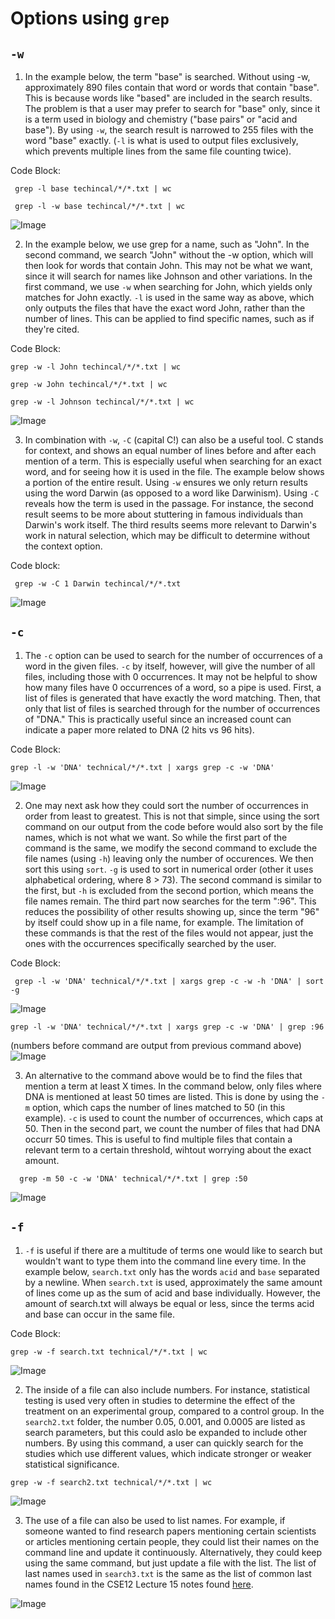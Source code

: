 # Options using `grep`

## `-w`

1. In the example below, the term "base" is searched. Without using -w, approximately 890 files contain that word or words that contain "base". This is because words like "based" are included in the search results. The problem is that a user may prefer to search for "base" only, since it is a term used in biology and chemistry ("base pairs" or "acid and base"). By using `-w`, the search result is narrowed to 255 files with the word "base" exactly. (`-l` is what is used to output files exclusively, which prevents multiple lines from the same file counting twice).

Code Block:

``` grep -l base techincal/*/*.txt | wc```

``` grep -l -w base techincal/*/*.txt | wc```

![Image](Images/Lab3-0.PNG)

2. In the example below, we use grep for a name, such as "John". In the second command, we search "John" without the -w option, which will then look for words that contain John. This may not be what we want, since it will search for names like Johnson and other variations. In the first command, we use `-w` when searching for John, which yields only matches for John exactly. `-l` is used in the same way as above, which only outputs the files that have the exact word John, rather than the number of lines. This can be applied to find specific names, such as if they're cited.

Code Block:

``` grep -w -l John techincal/*/*.txt | wc ```

``` grep -w John techincal/*/*.txt | wc ```

``` grep -w -l Johnson techincal/*/*.txt | wc ```

![Image](Images/Lab3-1.PNG)

3. In combination with `-w`, `-C` (capital C!) can also be a useful tool. C stands for context, and shows an equal number of lines before and after each mention of a term. This is especially useful when searching for an exact word, and for seeing how it is used in the file. The example below shows a portion of the entire result. Using `-w` ensures we only return results using the word Darwin (as opposed to a word like Darwinism). Using `-C` reveals how the term is used in the passage. For instance, the second result seems to be more about stuttering in famous individuals than Darwin's work itself. The third results seems more relevant to Darwin's work in natural selection, which may be difficult to determine without the context option.

Code block: 

``` grep -w -C 1 Darwin techincal/*/*.txt```

![Image](Images/Lab3-2.PNG)

## `-c`

1. The `-c` option can be used to search for the number of occurrences of a word in the given files. `-c` by itself, however, will give the number of all files, including those with 0 occurrences. It may not be helpful to show how many files have 0 occurrences of a word, so a pipe is used. First, a list of files is generated that have exactly the word matching. Then, that only that list of files is searched through for the number of occurrences of "DNA." This is practically useful since an increased count can indicate a paper more related to DNA (2 hits vs 96 hits).

Code Block: 

```grep -l -w 'DNA' technical/*/*.txt | xargs grep -c -w 'DNA'  ```

![Image](Images/Lab3-3.PNG)

2. One may next ask how they could sort the number of occurrences in order from least to greatest. This is not that simple, since using the sort command on our output from the code before would also sort by the file names, which is not what we want. So while the first part of the command is the same, we modify the second command to exclude the file names (using `-h`) leaving only the number of occurences. We then sort this using `sort`. `-g` is used to sort in numerical order (other it uses alphabetical ordering, where 8 > 73). The second command is similar to the first, but `-h` is excluded from the second portion, which means the file names remain. The third part now searches for the term ":96". This reduces the possibility of other results showing up, since the term "96" by itself could show up in a file name, for example. The limitation of these commands is that the rest of the files would not appear, just the ones with the occurrences specifically searched by the user.

Code Block:

``` grep -l -w 'DNA' technical/*/*.txt | xargs grep -c -w -h 'DNA' | sort -g```

![Image](Images/Lab3-4-1.PNG)

```grep -l -w 'DNA' technical/*/*.txt | xargs grep -c -w 'DNA' | grep :96```

(numbers before command are output from previous command above)
![Image](Images/Lab3-4-2.PNG)

3. An alternative to the command above would be to find the files that mention a term at least X times. In the command below, only files where DNA is mentioned at least 50 times are listed. This is done by using the `-m` option, which caps the number of lines matched to 50 (in this example). `-c` is used to count the number of occurrences, which caps at 50. Then in the second part, we count the number of files that had DNA occurr 50 times. This is useful to find multiple files that contain a relevant term to a certain threshold, wihtout worrying about the exact amount. 

```  grep -m 50 -c -w 'DNA' technical/*/*.txt | grep :50```

![Image](Images/Lab3-5.PNG)

## `-f`

1. `-f` is useful if there are a multitude of terms one would like to search but wouldn't want to type them into the command line every time. In the example below, `search.txt` only has the words `acid` and `base` separated by a newline. When `search.txt` is used, approximately the same amount of lines come up as the sum of acid and base individually. However, the amount of search.txt will always be equal or less, since the terms acid and base can occur in the same file.

Code Block:

``` grep -w -f search.txt technical/*/*.txt | wc ```

![Image](Images/Lab3-6.PNG)

2. The inside of a file can also include numbers. For instance, statistical testing is used very often in studies to determine the effect of the treatment on an experimental group, compared to a control group. In the `search2.txt` folder, the number 0.05, 0.001, and 0.0005 are listed as search parameters, but this could aslo be expanded to include other numbers. By using this command, a user can quickly search for the studies which use different values, which indicate stronger or weaker statistical significance.

``` grep -w -f search2.txt technical/*/*.txt | wc ```

![Image](Images/Lab3-7.PNG)

3. The use of a file can also be used to list names. For example, if someone wanted to find research papers mentioning certain scientists or articles mentioning certain people, they could list their names on the command line and update it continuously. Alternatively, they could keep using the same command, but just update a file with the list. The list of last names used in `search3.txt` is the same as the list of common last names found in the CSE12 Lecture 15 notes found [here](https://ucsd-cse12-f22.github.io/lectures/lecture15.html).

![Image](Images/Lab3-8.PNG)